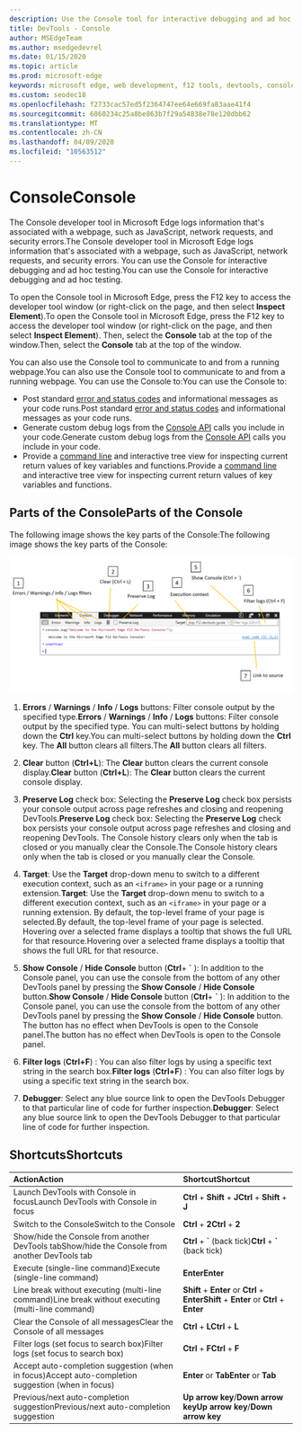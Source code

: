 ```yaml
---
description: Use the Console tool for interactive debugging and ad hoc testing.
title: DevTools - Console
author: MSEdgeTeam
ms.author: msedgedevrel
ms.date: 01/15/2020
ms.topic: article
ms.prod: microsoft-edge
keywords: microsoft edge, web development, f12 tools, devtools, console
ms.custom: seodec18
ms.openlocfilehash: f2733cac57ed5f2364747ee64e669fa83aae41f4
ms.sourcegitcommit: 6860234c25a8be863b7f29a54838e78e120dbb62
ms.translationtype: MT
ms.contentlocale: zh-CN
ms.lasthandoff: 04/09/2020
ms.locfileid: "10563512"
---
```

# <span data-ttu-id="7a208-104">Console</span><span class="sxs-lookup"><span data-stu-id="7a208-104">Console</span></span>

<span data-ttu-id="7a208-105">The Console developer tool in Microsoft Edge logs information that's associated with a webpage, such as JavaScript, network requests, and security errors.</span><span class="sxs-lookup"><span data-stu-id="7a208-105">The Console developer tool in Microsoft Edge logs information that's associated with a webpage, such as JavaScript, network requests, and security errors.</span></span> <span data-ttu-id="7a208-106">You can use the Console for interactive debugging and ad hoc testing.</span><span class="sxs-lookup"><span data-stu-id="7a208-106">You can use the Console for interactive debugging and ad hoc testing.</span></span> 

<span data-ttu-id="7a208-107">To open the Console tool in Microsoft Edge, press the F12 key to access the developer tool window (or right-click on the page, and then select **Inspect Element**).</span><span class="sxs-lookup"><span data-stu-id="7a208-107">To open the Console tool in Microsoft Edge, press the F12 key to access the developer tool window (or right-click on the page, and then select **Inspect Element**).</span></span> <span data-ttu-id="7a208-108">Then, select the **Console** tab at the top of the window.</span><span class="sxs-lookup"><span data-stu-id="7a208-108">Then, select the **Console** tab at the top of the window.</span></span> 

<span data-ttu-id="7a208-109">You can also use the Console tool to communicate to and from a running webpage.</span><span class="sxs-lookup"><span data-stu-id="7a208-109">You can also use the Console tool to communicate to and from a running webpage.</span></span> <span data-ttu-id="7a208-110">You can use the Console to:</span><span class="sxs-lookup"><span data-stu-id="7a208-110">You can use the Console to:</span></span>

- <span data-ttu-id="7a208-111">Post standard [error and status codes](./console/error-and-status-codes.md) and informational messages as your code runs.</span><span class="sxs-lookup"><span data-stu-id="7a208-111">Post standard [error and status codes](./console/error-and-status-codes.md) and informational messages as your code runs.</span></span>
- <span data-ttu-id="7a208-112">Generate custom debug logs from the [Console API](./console/console-api.md) calls you include in your code.</span><span class="sxs-lookup"><span data-stu-id="7a208-112">Generate custom debug logs from the [Console API](./console/console-api.md) calls you include in your code.</span></span>
- <span data-ttu-id="7a208-113">Provide a [command line](./console/command-line.md) and interactive tree view for inspecting current return values of key variables and functions.</span><span class="sxs-lookup"><span data-stu-id="7a208-113">Provide a [command line](./console/command-line.md) and interactive tree view for inspecting current return values of key variables and functions.</span></span>

## <span data-ttu-id="7a208-114">Parts of the Console</span><span class="sxs-lookup"><span data-stu-id="7a208-114">Parts of the Console</span></span>

<span data-ttu-id="7a208-115">The following image shows the key parts of the Console:</span><span class="sxs-lookup"><span data-stu-id="7a208-115">The following image shows the key parts of the Console:</span></span>

![The Microsoft Edge DevTools console](./media/console.png)

1. <span data-ttu-id="7a208-117">**Errors** / **Warnings** / **Info** / **Logs** buttons: Filter console output by the specified type.</span><span class="sxs-lookup"><span data-stu-id="7a208-117">**Errors** / **Warnings** / **Info** / **Logs** buttons: Filter console output by the specified type.</span></span> <span data-ttu-id="7a208-118">You can multi-select buttons by holding down the **Ctrl** key.</span><span class="sxs-lookup"><span data-stu-id="7a208-118">You can multi-select buttons by holding down the **Ctrl** key.</span></span> <span data-ttu-id="7a208-119">The **All** button clears all filters.</span><span class="sxs-lookup"><span data-stu-id="7a208-119">The **All** button clears all filters.</span></span>

2. <span data-ttu-id="7a208-120">**Clear** button (**Ctrl+L**): The **Clear** button clears the current console display.</span><span class="sxs-lookup"><span data-stu-id="7a208-120">**Clear** button (**Ctrl+L**): The **Clear** button clears the current console display.</span></span>

3. <span data-ttu-id="7a208-121">**Preserve Log** check box: Selecting the **Preserve Log** check box persists your console output across page refreshes and closing and reopening DevTools.</span><span class="sxs-lookup"><span data-stu-id="7a208-121">**Preserve Log** check box: Selecting the **Preserve Log** check box persists your console output across page refreshes and closing and reopening DevTools.</span></span> <span data-ttu-id="7a208-122">The Console history clears only when the tab is closed or you manually clear the Console.</span><span class="sxs-lookup"><span data-stu-id="7a208-122">The Console history clears only when the tab is closed or you manually clear the Console.</span></span>

4. <span data-ttu-id="7a208-123">**Target**: Use the **Target** drop-down menu to switch to a different execution context, such as an `<iframe>` in your page or a running extension.</span><span class="sxs-lookup"><span data-stu-id="7a208-123">**Target**: Use the **Target** drop-down menu to switch to a different execution context, such as an `<iframe>` in your page or a running extension.</span></span> <span data-ttu-id="7a208-124">By default, the top-level frame of your page is selected.</span><span class="sxs-lookup"><span data-stu-id="7a208-124">By default, the top-level frame of your page is selected.</span></span> <span data-ttu-id="7a208-125">Hovering over a selected frame displays a tooltip that shows the full URL for that resource.</span><span class="sxs-lookup"><span data-stu-id="7a208-125">Hovering over a selected frame displays a tooltip that shows the full URL for that resource.</span></span>

5. <span data-ttu-id="7a208-126">**Show Console** / **Hide Console** button (**Ctrl**+ **&grave;** ): In addition to the Console panel, you can use the console from the bottom of any other DevTools panel by pressing the **Show Console** / **Hide Console** button.</span><span class="sxs-lookup"><span data-stu-id="7a208-126">**Show Console** / **Hide Console** button (**Ctrl**+ **&grave;** ): In addition to the Console panel, you can use the console from the bottom of any other DevTools panel by pressing the **Show Console** / **Hide Console** button.</span></span> <span data-ttu-id="7a208-127">The button has no effect when DevTools is open to the Console panel.</span><span class="sxs-lookup"><span data-stu-id="7a208-127">The button has no effect when DevTools is open to the Console panel.</span></span>
 
6. <span data-ttu-id="7a208-128">**Filter logs** (**Ctrl+F**) : You can also filter logs by using a specific text string in the search box.</span><span class="sxs-lookup"><span data-stu-id="7a208-128">**Filter logs** (**Ctrl+F**) : You can also filter logs by using a specific text string in the search box.</span></span>

7. <span data-ttu-id="7a208-129">**Debugger**: Select any blue source link to open the DevTools Debugger to that particular line of code for further inspection.</span><span class="sxs-lookup"><span data-stu-id="7a208-129">**Debugger**: Select any blue source link to open the DevTools Debugger to that particular line of code for further inspection.</span></span>

## <span data-ttu-id="7a208-130">Shortcuts</span><span class="sxs-lookup"><span data-stu-id="7a208-130">Shortcuts</span></span>

<span data-ttu-id="7a208-131">Action</span><span class="sxs-lookup"><span data-stu-id="7a208-131">Action</span></span>                                            | <span data-ttu-id="7a208-132">Shortcut</span><span class="sxs-lookup"><span data-stu-id="7a208-132">Shortcut</span></span>               
:-------------------------------------------------| :----------------------
<span data-ttu-id="7a208-133">Launch DevTools with Console in focus</span><span class="sxs-lookup"><span data-stu-id="7a208-133">Launch DevTools with Console in focus</span></span>             | <span data-ttu-id="7a208-134">**Ctrl** + **Shift** + **J**</span><span class="sxs-lookup"><span data-stu-id="7a208-134">**Ctrl** + **Shift** + **J**</span></span> 
<span data-ttu-id="7a208-135">Switch to the Console</span><span class="sxs-lookup"><span data-stu-id="7a208-135">Switch to the Console</span></span>                                 | <span data-ttu-id="7a208-136">**Ctrl** + **2**</span><span class="sxs-lookup"><span data-stu-id="7a208-136">**Ctrl** + **2**</span></span>           
<span data-ttu-id="7a208-137">Show/hide the Console from another DevTools tab</span><span class="sxs-lookup"><span data-stu-id="7a208-137">Show/hide the Console from another DevTools tab</span></span>       | <span data-ttu-id="7a208-138">**Ctrl** + **&grave;** (back tick)</span><span class="sxs-lookup"><span data-stu-id="7a208-138">**Ctrl** + **&grave;** (back tick)</span></span>  
<span data-ttu-id="7a208-139">Execute (single-line command)</span><span class="sxs-lookup"><span data-stu-id="7a208-139">Execute (single-line command)</span></span>                     | **<span data-ttu-id="7a208-140">Enter</span><span class="sxs-lookup"><span data-stu-id="7a208-140">Enter</span></span>**                
<span data-ttu-id="7a208-141">Line break without executing (multi-line command)</span><span class="sxs-lookup"><span data-stu-id="7a208-141">Line break without executing (multi-line command)</span></span> | <span data-ttu-id="7a208-142">**Shift** + **Enter** or **Ctrl** + **Enter**</span><span class="sxs-lookup"><span data-stu-id="7a208-142">**Shift** + **Enter** or **Ctrl** + **Enter**</span></span>      
<span data-ttu-id="7a208-143">Clear the Console of all messages</span><span class="sxs-lookup"><span data-stu-id="7a208-143">Clear the Console of all messages</span></span>                 | <span data-ttu-id="7a208-144">**Ctrl** + **L**</span><span class="sxs-lookup"><span data-stu-id="7a208-144">**Ctrl** + **L**</span></span>           
<span data-ttu-id="7a208-145">Filter logs (set focus to search box)</span><span class="sxs-lookup"><span data-stu-id="7a208-145">Filter logs (set focus to search box)</span></span>             | <span data-ttu-id="7a208-146">**Ctrl** + **F**</span><span class="sxs-lookup"><span data-stu-id="7a208-146">**Ctrl** + **F**</span></span>           
<span data-ttu-id="7a208-147">Accept auto-completion suggestion (when in focus)</span><span class="sxs-lookup"><span data-stu-id="7a208-147">Accept auto-completion suggestion (when in focus)</span></span> | <span data-ttu-id="7a208-148">**Enter** or **Tab**</span><span class="sxs-lookup"><span data-stu-id="7a208-148">**Enter** or **Tab**</span></span>       
<span data-ttu-id="7a208-149">Previous/next auto-completion suggestion</span><span class="sxs-lookup"><span data-stu-id="7a208-149">Previous/next auto-completion suggestion</span></span>          | <span data-ttu-id="7a208-150">**Up arrow key**/**Down arrow key**</span><span class="sxs-lookup"><span data-stu-id="7a208-150">**Up arrow key**/**Down arrow key**</span></span>   



